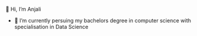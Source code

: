  👋 Hi, I’m Anjali

- 🌱 I’m currently persuing my bachelors degree in computer science with specialisation in Data Science

<!---
Anjali-550/Anjali-550 is a ✨ special ✨ repository because its `README.md` (this file) appears on your GitHub profile.
You can click the Preview link to take a look at your changes.
--->
